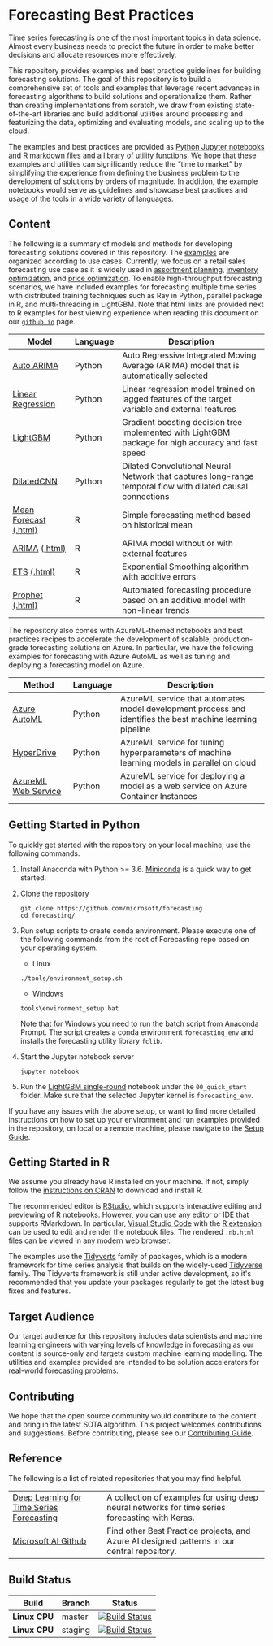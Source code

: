 # Forecasting Best Practices 

Time series forecasting is one of the most important topics in data science. Almost every business needs to predict the future in order to make better decisions and allocate resources more effectively.

This repository provides examples and best practice guidelines for building forecasting solutions. The goal of this repository is to build a comprehensive set of tools and examples that leverage recent advances in forecasting algorithms to build solutions and operationalize them. Rather than creating implementations from scratch, we draw from existing state-of-the-art libraries and build additional utilities around processing and featurizing the data, optimizing and evaluating models, and scaling up to the cloud. 

The examples and best practices are provided as [Python Jupyter notebooks and R markdown files](examples) and [a library of utility functions](fclib). We hope that these examples and utilities can significantly reduce the “time to market” by simplifying the experience from defining the business problem to the development of solutions by orders of magnitude. In addition, the example notebooks would serve as guidelines and showcase best practices and usage of the tools in a wide variety of languages.


## Content

The following is a summary of models and methods for developing forecasting solutions covered in this repository. The [examples](examples) are organized according to use cases. Currently, we focus on a retail sales forecasting use case as it is widely used in [assortment planning](https://repository.upenn.edu/cgi/viewcontent.cgi?article=1569&context=edissertations), [inventory optimization](https://en.wikipedia.org/wiki/Inventory_optimization), and [price optimization](https://en.wikipedia.org/wiki/Price_optimization). To enable high-throughput forecasting scenarios, we have included examples for forecasting multiple time series with distributed training techniques such as Ray in Python, parallel package in R, and multi-threading in LightGBM. Note that html links are provided next to R examples for best viewing experience when reading this document on our [`github.io`](https://microsoft.github.io/forecasting/) page.

| Model                                                                                             | Language | Description                                                                                                 |
|---------------------------------------------------------------------------------------------------|----------|-------------------------------------------------------------------------------------------------------------|
| [Auto ARIMA](examples/grocery_sales/python/00_quick_start/autoarima_single_round.ipynb)           | Python   | Auto Regressive Integrated Moving Average (ARIMA) model that is automatically selected                      |
| [Linear Regression](examples/grocery_sales/python/00_quick_start/azure_automl_single_round.ipynb) | Python   | Linear regression model trained on lagged features of the target variable and external features             |
| [LightGBM](examples/grocery_sales/python/00_quick_start/lightgbm_single_round.ipynb)              | Python   | Gradient boosting decision tree implemented with LightGBM package for high accuracy and fast speed          |
| [DilatedCNN](examples/grocery_sales/python/02_model/dilatedcnn_multi_round.ipynb)                 | Python   | Dilated Convolutional Neural Network that captures long-range temporal flow with dilated causal connections |
| [Mean Forecast](examples/grocery_sales/R/02_basic_models.Rmd) [(.html)](examples/grocery_sales/R/02_basic_models.nb.html)                                | R        | Simple forecasting method based on historical mean                                                          |
| [ARIMA](examples/grocery_sales/R/02a_reg_models.Rmd) [(.html)](examples/grocery_sales/R/02a_reg_models.nb.html)                                              | R        | ARIMA model without or with external features                                                               |
| [ETS](examples/grocery_sales/R/02_basic_models.Rmd) [(.html)](examples/grocery_sales/R/02_basic_models.nb.html)                                              | R        | Exponential Smoothing algorithm with additive errors                                                        |
| [Prophet](examples/grocery_sales/R/02b_prophet_models.Rmd) [(.html)](examples/grocery_sales/R/02b_prophet_models.nb.html)                                       | R        | Automated forecasting procedure based on an additive model with non-linear trends                           |

The repository also comes with AzureML-themed notebooks and best practices recipes to accelerate the development of scalable, production-grade forecasting solutions on Azure. In particular, we have the following examples for forecasting with Azure AutoML as well as tuning and deploying a forecasting model on Azure.

| Method                                                                                                    | Language | Description                                                                                                |
|-----------------------------------------------------------------------------------------------------------|----------|------------------------------------------------------------------------------------------------------------|
| [Azure AutoML](examples/grocery_sales/python/00_quick_start/azure_automl_single_round.ipynb)              | Python   | AzureML service that automates model development process and identifies the best machine learning pipeline |
| [HyperDrive](examples/grocery_sales/python/03_model_tune_deploy/azure_hyperdrive_lightgbm.ipynb)          | Python   | AzureML service for tuning hyperparameters of machine learning models in parallel on cloud                 |
| [AzureML Web Service](examples/grocery_sales/python/03_model_tune_deploy/azure_hyperdrive_lightgbm.ipynb) | Python   | AzureML service for deploying a model as a web service on Azure Container Instances                        |


## Getting Started in Python

To quickly get started with the repository on your local machine, use the following commands.

1. Install Anaconda with Python >= 3.6. [Miniconda](https://conda.io/miniconda.html) is a quick way to get started.

2. Clone the repository
    ```
    git clone https://github.com/microsoft/forecasting
    cd forecasting/
    ```

3. Run setup scripts to create conda environment. Please execute one of the following commands from the root of Forecasting repo based on your operating system.

    - Linux
    ```
    ./tools/environment_setup.sh
    ```

    - Windows
    ```
    tools\environment_setup.bat
    ```

    Note that for Windows you need to run the batch script from Anaconda Prompt. The script creates a conda environment `forecasting_env` and installs the forecasting utility library `fclib`.

4. Start the Jupyter notebook server
    ```
    jupyter notebook
    ```
    
5. Run the [LightGBM single-round](examples/grocery_sales/python/00_quick_start/lightgbm_single_round.ipynb) notebook under the `00_quick_start` folder. Make sure that the selected Jupyter kernel is `forecasting_env`.

If you have any issues with the above setup, or want to find more detailed instructions on how to set up your environment and run examples provided in the repository, on local or a remote machine, please navigate to the [Setup Guide](./docs/SETUP.md).

## Getting Started in R

We assume you already have R installed on your machine. If not, simply follow the [instructions on CRAN](https://cloud.r-project.org/) to download and install R.

The recommended editor is [RStudio](https://rstudio.com), which supports interactive editing and previewing of R notebooks. However, you can use any editor or IDE that supports RMarkdown. In particular, [Visual Studio Code](https://code.visualstudio.com) with the [R extension](https://marketplace.visualstudio.com/items?itemName=Ikuyadeu.r) can be used to edit and render the notebook files. The rendered `.nb.html` files can be viewed in any modern web browser.

The examples use the [Tidyverts](https://tidyverts.org) family of packages, which is a modern framework for time series analysis that builds on the widely-used [Tidyverse](https://tidyverse.org) family. The Tidyverts framework is still under active development, so it's recommended that you update your packages regularly to get the latest bug fixes and features.

## Target Audience
Our target audience for this repository includes data scientists and machine learning engineers with varying levels of knowledge in forecasting as our content is source-only and targets custom machine learning modelling. The utilities and examples provided are intended to be solution accelerators for real-world forecasting problems.

## Contributing
We hope that the open source community would contribute to the content and bring in the latest SOTA algorithm. This project welcomes contributions and suggestions. Before contributing, please see our [Contributing Guide](CONTRIBUTING.md).

## Reference

The following is a list of related repositories that you may find helpful.

|                                                                                                            |                                                                                                 |
|------------------------------------------------------------------------------------------------------------|-------------------------------------------------------------------------------------------------|
| [Deep Learning for Time Series Forecasting](https://github.com/Azure/DeepLearningForTimeSeriesForecasting) | A collection of examples for using deep neural networks for time series forecasting with Keras. |
| [Microsoft AI Github](https://github.com/microsoft/ai)                                                     | Find other Best Practice projects, and Azure AI designed patterns in our central repository.    |



## Build Status

| Build         | Branch  | Status  |
| -  | -  | - |
| **Linux CPU** | master  | [![Build Status](https://dev.azure.com/best-practices/forecasting/_apis/build/status/cpu_unit_tests_linux?branchName=master)](https://dev.azure.com/best-practices/forecasting/_build/latest?definitionId=128&branchName=master)   |
| **Linux CPU** | staging | [![Build Status](https://dev.azure.com/best-practices/forecasting/_apis/build/status/cpu_unit_tests_linux?branchName=staging)](https://dev.azure.com/best-practices/forecasting/_build/latest?definitionId=128&branchName=staging) |
